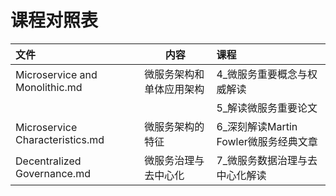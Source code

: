 # 课程对照表

| 文件                            | 内容                     | 课程                                  |
| :------------------------------ | ------------------------ | :------------------------------------ |
| Microservice and Monolithic.md  | 微服务架构和单体应用架构 | 4_微服务重要概念与权威解读            |
|                                 |                          | 5_解读微服务重要论文                  |
| Microservice Characteristics.md | 微服务架构的特征         | 6_深刻解读Martin Fowler微服务经典文章 |
| Decentralized Governance.md     | 微服务治理与去中心化     | 7_微服务数据治理与去中心化解读        |

